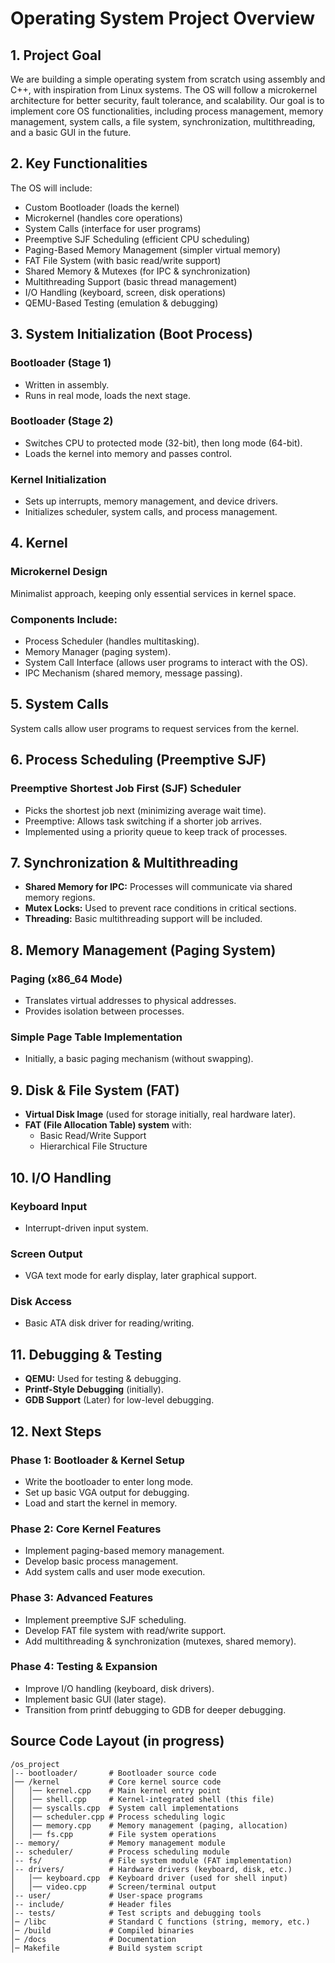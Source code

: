 # Operating System Project Overview

## 1. Project Goal
We are building a simple operating system from scratch using assembly and C++, with inspiration from Linux systems. The OS will follow a microkernel architecture for better security, fault tolerance, and scalability. Our goal is to implement core OS functionalities, including process management, memory management, system calls, a file system, synchronization, multithreading, and a basic GUI in the future.

## 2. Key Functionalities
The OS will include:
- Custom Bootloader (loads the kernel)
- Microkernel (handles core operations)
- System Calls (interface for user programs)
- Preemptive SJF Scheduling (efficient CPU scheduling)
- Paging-Based Memory Management (simpler virtual memory)
- FAT File System (with basic read/write support)
- Shared Memory & Mutexes (for IPC & synchronization)
- Multithreading Support (basic thread management)
- I/O Handling (keyboard, screen, disk operations)
- QEMU-Based Testing (emulation & debugging)

## 3. System Initialization (Boot Process)
### Bootloader (Stage 1)
- Written in assembly.
- Runs in real mode, loads the next stage.

### Bootloader (Stage 2)
- Switches CPU to protected mode (32-bit), then long mode (64-bit).
- Loads the kernel into memory and passes control.

### Kernel Initialization
- Sets up interrupts, memory management, and device drivers.
- Initializes scheduler, system calls, and process management.

## 4. Kernel
### Microkernel Design
Minimalist approach, keeping only essential services in kernel space.

### Components Include:
- Process Scheduler (handles multitasking).
- Memory Manager (paging system).
- System Call Interface (allows user programs to interact with the OS).
- IPC Mechanism (shared memory, message passing).

## 5. System Calls
System calls allow user programs to request services from the kernel.

## 6. Process Scheduling (Preemptive SJF)
### Preemptive Shortest Job First (SJF) Scheduler
- Picks the shortest job next (minimizing average wait time).
- Preemptive: Allows task switching if a shorter job arrives.
- Implemented using a priority queue to keep track of processes.

## 7. Synchronization & Multithreading
- **Shared Memory for IPC:** Processes will communicate via shared memory regions.
- **Mutex Locks:** Used to prevent race conditions in critical sections.
- **Threading:** Basic multithreading support will be included.

## 8. Memory Management (Paging System)
### Paging (x86_64 Mode)
- Translates virtual addresses to physical addresses.
- Provides isolation between processes.

### Simple Page Table Implementation
- Initially, a basic paging mechanism (without swapping).

## 9. Disk & File System (FAT)
- **Virtual Disk Image** (used for storage initially, real hardware later).
- **FAT (File Allocation Table) system** with:
  - Basic Read/Write Support
  - Hierarchical File Structure

## 10. I/O Handling
### Keyboard Input
- Interrupt-driven input system.

### Screen Output
- VGA text mode for early display, later graphical support.

### Disk Access
- Basic ATA disk driver for reading/writing.

## 11. Debugging & Testing
- **QEMU:** Used for testing & debugging.
- **Printf-Style Debugging** (initially).
- **GDB Support** (Later) for low-level debugging.

## 12. Next Steps
### Phase 1: Bootloader & Kernel Setup
- Write the bootloader to enter long mode.
- Set up basic VGA output for debugging.
- Load and start the kernel in memory.

### Phase 2: Core Kernel Features
- Implement paging-based memory management.
- Develop basic process management.
- Add system calls and user mode execution.

### Phase 3: Advanced Features
- Implement preemptive SJF scheduling.
- Develop FAT file system with read/write support.
- Add multithreading & synchronization (mutexes, shared memory).

### Phase 4: Testing & Expansion
- Improve I/O handling (keyboard, disk drivers).
- Implement basic GUI (later stage).
- Transition from printf debugging to GDB for deeper debugging.

## Source Code Layout (in progress)
```
/os_project
│-- bootloader/       # Bootloader source code
│── /kernel           # Core kernel source code
│   │── kernel.cpp    # Main kernel entry point
│   │── shell.cpp     # Kernel-integrated shell (this file)
│   │── syscalls.cpp  # System call implementations
│   │── scheduler.cpp # Process scheduling logic
│   │── memory.cpp    # Memory management (paging, allocation)
│   │── fs.cpp        # File system operations
│-- memory/           # Memory management module
│-- scheduler/        # Process scheduling module
│-- fs/               # File system module (FAT implementation)
│-- drivers/          # Hardware drivers (keyboard, disk, etc.)
│   │── keyboard.cpp  # Keyboard driver (used for shell input)
│   │── video.cpp     # Screen/terminal output
│-- user/             # User-space programs
│-- include/          # Header files
│-- tests/            # Test scripts and debugging tools
│─ /libc              # Standard C functions (string, memory, etc.)
│─ /build             # Compiled binaries
│─ /docs              # Documentation
│─ Makefile           # Build system script
```